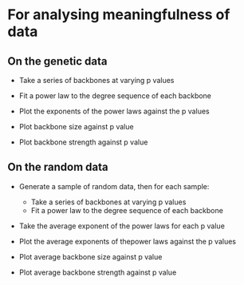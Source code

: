 # For analysing meaningfulness of data
## On the genetic data
- Take a series of backbones at varying p values
- Fit a power law to the degree sequence of each backbone
- Plot the exponents of the power laws against the p values

- Plot backbone size against p value
- Plot backbone strength against p value

## On the random data
- Generate a sample of random data, then for each sample:
  - Take a series of backbones at varying p values
  - Fit a power law to the degree sequence of each backbone
- Take the average exponent of the power laws for each p value
- Plot the average exponents of thepower laws against the p values

- Plot average backbone size against p value
- Plot average backbone strength against p value
